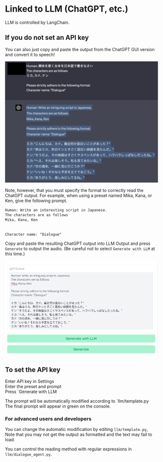 # Linked to LLM (ChatGPT, etc.)
LLM is controlled by LangChain.


## If you do not set an API key

You can also just copy and paste the output from the ChatGPT GUI version and convert it to speech!

![](images/chatgpt_gui.png)

Note, however, that you must specify the format to correctly read the ChatGPT output.
For example, when using a preset named Mika, Kana, or Ken, give the following prompt.

````
Human: Write an interesting script in Japanese.
The characters are as follows
Mika, Kana, Ken


Character name: "Dialogue"
````

Copy and paste the resulting ChatGPT output into LLM Output and press `Generate` to output the audio. (Be careful not to select `Generate with LLM` at this time.)

![](images/llm_without_api.png)


## To set the API key
Enter API key in Settings  
Enter the preset and prompt  
Press `Generate with LLM

The prompt will be automatically modified according to `llm/template.py  
The final prompt will appear in green on the console.

### For advanced users and developers
You can change the automatic modification by editing `llm/template.py`,
Note that you may not get the output as formatted and the text may fail to load.

You can control the reading method with regular expressions in `llm/dialogue_agent.py`.

